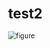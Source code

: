 # test2

![figure](https://github.com/GuillaumeAstor/exocet/blob/master/distribution_figure_kc.png)
